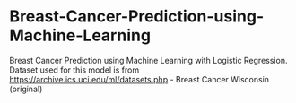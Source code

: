 # Breast-Cancer-Prediction-using-Machine-Learning
Breast Cancer Prediction using Machine Learning with Logistic Regression. 
Dataset used for this model is from https://archive.ics.uci.edu/ml/datasets.php - Breast Cancer Wisconsin (original)
